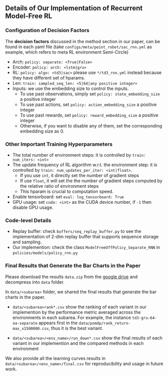 ## Details of Our Implementation of Recurrent Model-Free RL

### Configuration of Decision Factors

The **decision factors** discussed in the method section in our paper, can be found in each yaml file (take `configs/meta/point_robot/sac_rnn.yml` as example, which refers to meta RL environment Semi-Circle)

- Arch: `policy: separate: <True|False>` 
- Encoder: `policy: arch: <lstm|gru>`
- RL: `policy: algo: <td3|sac>` please use `*/td3_rnn.yml` instead because they have different set of hparams.
- Len: `train: sampled_seq_len: <5|64|any positive integer>`
- Inputs: we use the embedding size to control the inputs. 
    - To use past observations, simply set `policy: state_embedding_size` a positive integer
    - To use past actions, set `policy: action_embedding_size` a positive integer
    - To use past rewards, set `policy: reward_embedding_size` a positive integer
    - Otherwise, if you want to disable any of them, set the corresponding embedding size as 0.

### Other Important Training Hyperparameters

- The total number of environment steps: it is controlled by `train: num_iters: <int>` 
- The update frequency of RL algorithm w.r.t. the environment step: it is controlled by `train: num_updates_per_iter: <int|float>`.
    - If you use `int`, it directly set the number of gradient steps
    - If use `float`, it will set the the number of gradient steps computed by the relative ratio of environment steps
    - This hparam is crucial to computation speed.
- Enable tensorboard: set `eval: log_tensorboard: True`
- GPU usage: set `cuda: <int>` as the CUDA device number, if `-1` then disable GPU usage.

### Code-level Details
- Replay buffer: check `buffers/seq_replay_buffer.py` to see the implementation of 2-dim replay buffer that supports sequence storage and sampling.
- Our implemention: check the class `ModelFreeOffPolicy_Separate_RNN` in `policies/models/policy_rnn.py`


### Final Results that Generate the Bar Charts in the Paper
Please download the results `data.zip` from the [google drive](https://drive.google.com/file/d/18l9Y4N8zPRdGBnx8oSELiQcoReF7V4wP/view?usp=sharing) and decompress into `data` folder.

In `data/<subarea>` folder, we shared the final results that generate the bar charts in the paper. 

- `data/<subarea>rank*.csv` show the ranking of each variant in our implemention by the performance metric averaged across the environments in each subarea. For example, the instance `td3-gru-64-oa-separate` appears first in the `data/pomdp/rank_return-max_x1500000.csv`, thus it is the best variant.

- `data/<subarea>/<env_name>/run_down*.csv` show the final results of each variant in our implemention and the compared methods in each environment

We also provide all the learning curves results in `data/<subarea>/<env_name>/final.csv` for reproducibility and usage in future work.

